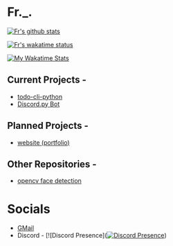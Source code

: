 # Fr._.

[![Fr's github stats](https://github-readme-stats.vercel.app/api?username=frbruh&count_private=true&theme=radical)](https://github.com/CodyAaTherf/github-readme-stats)

[![Fr's wakatime status](https://github-readme-stats.vercel.app/api/wakatime?username=frbruh)](https://github.com/anuraghazra/github-readme-stats)

[![My Wakatime Stats](https://wakatime.com/badge/user/038e9c8d-3c36-4d4d-a1e3-e6a3b7d06c26.svg?style=for-the-badge)](https://wakatime.com/@038e9c8d-3c36-4d4d-a1e3-e6a3b7d06c26)

## Current Projects -

- [todo-cli-python](https://github.com/frbruh/todo-cli)
- [Discord.py Bot](https://github.com/frbruh/klux-bot)

## Planned Projects -

- [website (portfolio)](https://github.com/frbruh/website)

## Other Repositories -

- [opencv face detection](https://github.com/frbruh/opencv-facedetection-python)

# Socials

- [GMail](mailto:bhaleraoayush06@gmail.com)
- Discord -
[![Discord Presence]([![Discord Presence](https://lanyard.cnrad.dev/api/yo._.#2525)](https://discord.com/users/yo._.#2525))
